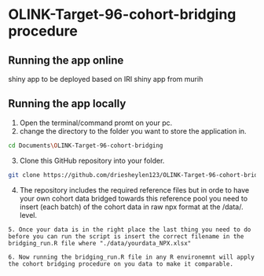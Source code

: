 # OLINK-Target-96-cohort-bridging procedure


## Running the app online
shiny app to be deployed based on IRI shiny app from murih
## Running the app locally

1. Open the terminal/command promt on your pc.
2. change the directory to the folder you want to store the application in.
```bash
cd Documents\OLINK-Target-96-cohort-bridging
```
3. Clone this GitHub repository into your folder.
```bash
git clone https://github.com/driesheylen123/OLINK-Target-96-cohort-bridging.git
```
4. The repository includes the required reference files but in orde to have your own cohort data bridged towards this reference pool you need to insert (each batch) of the cohort data in raw npx format at the /data/. level.
   

```
5. Once your data is in the right place the last thing you need to do before you can run the script is insert the correct filename in the bridging_run.R file where "./data/yourdata_NPX.xlsx"

```

```
6. Now running the bridging_run.R file in any R environemnt will apply the cohort bridging procedure on you data to make it comparable.
```
